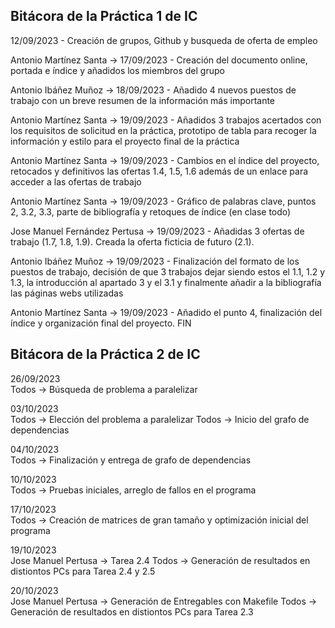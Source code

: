 **Bitácora de la Práctica 1 de IC**
-------------------------------------------------------------------------
12/09/2023 - Creación de grupos, Github y busqueda de oferta de empleo

Antonio Martínez Santa -> 17/09/2023 - Creación del documento online, portada e índice y añadidos los miembros del grupo

Antonio Ibáñez Muñoz -> 18/09/2023 - Añadido 4 nuevos puestos de trabajo con un breve resumen de la información más importante

Antonio Martínez Santa -> 19/09/2023 - Añadidos 3 trabajos acertados con los requisitos de solicitud en la práctica, prototipo de tabla para recoger la información y estilo para el proyecto final de la práctica

Antonio Martínez Santa -> 19/09/2023 - Cambios en el índice del proyecto, retocados y definitivos las ofertas 1.4, 1.5, 1.6 además de un enlace para acceder a las ofertas de trabajo

Antonio Martínez Santa -> 19/09/2023 - Gráfico de palabras clave, puntos 2, 3.2, 3.3, parte de bibliografía y retoques de índice (en clase todo)

Jose Manuel Fernández Pertusa -> 19/09/2023 - Añadidas 3 ofertas de trabajo (1.7, 1.8, 1.9). Creada la oferta ficticia de futuro (2.1).

Antonio Ibáñez Muñoz -> 19/09/2023 - Finalización del formato de los puestos de trabajo, decisión de que 3 trabajos dejar siendo estos el 1.1, 1.2 y 1.3, la introducción al apartado 3 y el 3.1 y finalmente añadir a la bibliografía las páginas webs utilizadas

Antonio Martínez Santa -> 19/09/2023 - Añadido el punto 4, finalización del índice y organización final del proyecto. FIN

**Bitácora de la Práctica 2 de IC**
-------------------------------------------------------------------------
26/09/2023  
Todos -> Búsqueda de problema a paralelizar

03/10/2023  
Todos -> Elección del problema a paralelizar
Todos -> Inicio del grafo de dependencias

04/10/2023  
Todos -> Finalización y entrega de grafo de dependencias

10/10/2023  
Todos -> Pruebas iniciales, arreglo de fallos en el programa

17/10/2023  
Todos -> Creación de matrices de gran tamaño y optimización inicial del programa

19/10/2023  
Jose Manuel Pertusa -> Tarea 2.4
Todos -> Generación de resultados en distiontos PCs para Tarea 2.4 y 2.5

20/10/2023  
Jose Manuel Pertusa -> Generación de Entregables con Makefile
Todos -> Generación de resultados en distiontos PCs para Tarea 2.3
